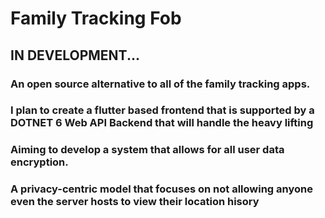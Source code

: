 # Family Tracking Fob
## IN DEVELOPMENT...
### An open source alternative to all of the family tracking apps. 
### I plan to create a flutter based frontend that is supported by a DOTNET 6 Web API Backend that will handle the heavy lifting
### Aiming to develop a system that allows for all user data encryption. 
### A privacy-centric model that focuses on not allowing anyone even the server hosts to view their location hisory
